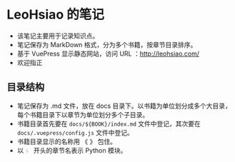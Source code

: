 # LeoHsiao 的笔记

- 该笔记主要用于记录知识点。
- 笔记保存为 MarkDown 格式，分为多个书籍，按章节目录排序。
- 基于 VuePress 显示静态网站，访问 URL ：<http://leohsiao.com/>
- 欢迎指正

## 目录结构

- 笔记保存为 .md 文件，放在 docs 目录下。以书籍为单位划分成多个大目录，每个书籍目录下以章节为单位划分多个子目录。
- 书籍目录首先要在 `docs/${BOOK}/index.md` 文件中登记，其次要在 `docs/.vuepress/config.js` 文件中登记。
- 书籍目录显示的名称用 《 》 包住。
- 以 `♢ ` 开头的章节名表示 Python 模块。
